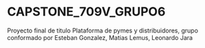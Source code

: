 # CAPSTONE_709V_GRUPO6
Proyecto final de titulo
Plataforma de pymes y distribuidores, grupo conformado por 
Esteban Gonzalez, 
Matias Lemus,
Leonardo Jara
